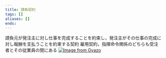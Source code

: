```yaml
---
title: 請負契約
tags: []
aliases: []
ends: 
---
```

請負元が発注主に対し仕事を完成することを約束し，発注主がその仕事の完成に対し報酬を支払うことを約束する契約
雇用契約，指揮命令関係のどちらも受注者とその従業員の間にある
[![Image from Gyazo](https://i.gyazo.com/318874f7c91ed4e7dc9c5d4adfc35905.png)](https://gyazo.com/318874f7c91ed4e7dc9c5d4adfc35905)